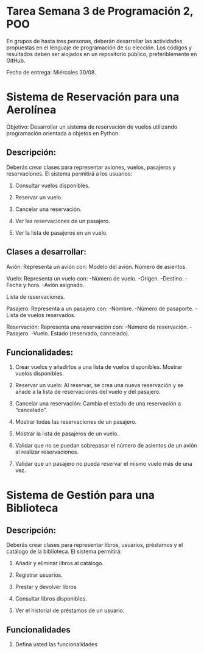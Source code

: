 # Tarea Semana 3 de Programación 2, POO

  

En grupos de hasta tres personas, deberán desarrollar las actividades propuestas en el lenguaje de programación de su elección. Los códigos y resultados deben ser alojados en un repositorio público, preferiblemente en GitHub.

Fecha de entrega: Miércoles 30/08.

# Sistema de Reservación para una Aerolínea
Objetivo:
Desarrollar un sistema de reservación de vuelos utilizando programación orientada a objetos en Python.

## Descripción:

Deberás crear clases para representar aviones, vuelos, pasajeros y reservaciones. El sistema permitirá a los usuarios:

1.  Consultar vuelos disponibles.

2.  Reservar un vuelo.

3.  Cancelar una reservación.

4.  Ver las reservaciones de un pasajero.

5.  Ver la lista de pasajeros en un vuelo.

## Clases a desarrollar:

Avión: Representa un avión con:
	Modelo del avión.
	Número de asientos.
	
Vuelo: Representa un vuelo con:
	-Número de vuelo.
	-Origen.
	-Destino.
	-Fecha y hora.
	-Avión asignado.

Lista de reservaciones.

Pasajero: Representa a un pasajero con:
-Nombre.
-Número de pasaporte.
-Lista de vuelos reservados.

Reservación: Representa una reservación con:
-Número de reservación.
-Pasajero.
-Vuelo.
Estado (reservado, cancelado).

## Funcionalidades:

1.  Crear vuelos y añadirlos a una lista de vuelos disponibles. Mostrar vuelos disponibles.

2.  Reservar un vuelo: Al reservar, se crea una nueva reservación y se añade a la lista de reservaciones del vuelo y del pasajero.

3.  Cancelar una reservación: Cambia el estado de una reservación a “cancelado”.

4.  Mostrar todas las reservaciones de un pasajero.

5.  Mostrar la lista de pasajeros de un vuelo.

6.  Validar que no se puedan sobrepasar el número de asientos de un avión al realizar reservaciones.

7.  Validar que un pasajero no pueda reservar el mismo vuelo más de una vez.

  


# Sistema de Gestión para una Biblioteca


## Descripción:

Deberás crear clases para representar libros, usuarios, préstamos y el catálogo de la biblioteca. El
sistema permitirá:

1.  Añadir y eliminar libros al catálogo.

2.  Registrar usuarios.

3.  Prestar y devolver libros

4.  Consultar libros disponibles.

5.  Ver el historial de préstamos de un usuario.

## Funcionalidades

1.  Defina usted las funcionalidades
